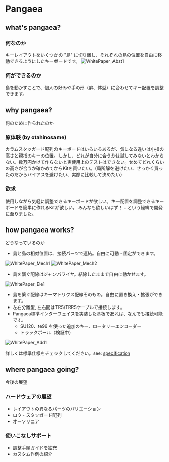 # Pangaea

## what's pangaea?

### 何なのか

キーレイアウトをいくつかの "島" に切り離し、それぞれの島の位置を自由に移動できるようにしたキーボードです。
![WhitePaper_Abst1](doc/WhitePaper_Abst1.jpg)

### 何ができるのか

島を動かすことで、個人の好みや手の形（癖、体型）に合わせてキー配置を調整できます。

## why pangaea?

何のために作られたのか

### 原体験 (by otahinosame)

カラムスタッガード配列のキーボードはいろいろあるが、気になる違いは小指の高さと親指のキーの位置。しかし、どれが自分に合うかは試してみないとわからない。数万円かけて作らないと実使用上のテストはできない。せめてどれくらいの高さが合うか確かめてからKitを買いたい。（局所解を避けたい、せっかく買ったのだからバイアスを避けたい、実際に比較して決めたい）

 ### 欲求

使用しながら気軽に調整できるキーボードが欲しい。キー配置を調整できるキーボードを簡単に作れるKitが欲しい。
みんなも欲しいはず！
…という経緯で開発に至りました。

## how pangaea works?

どうなっているのか

- 島と島の相対位置は、接続パーツで連結。自由に可動・固定ができます。

![WhitePaper_Mech1](doc/WhitePaper_Mech1.jpg)
![WhitePaper_Mech2](doc/WhitePaper_Mech2.jpg)

- 島を繋ぐ配線はジャンパワイヤ。結線したままで自由に動かせます。

![WhitePaper_Ele1](doc/WhitePaper_Ele1.jpg)

- 島を繋ぐ配線はキーマトリクス配線そのもの。自由に置き換え・拡張ができます。
- 左右分離型, 左右間はTRS/TRRSケーブルで接続します。
- Pangaea標準インターフェイスを実装した基板であれば、なんでも接続可能です。
    - SU120、te96 を使った追加のキー、ロータリーエンコーダー
    - トラックボール（検証中）

![WhitePaper_Add1](doc/WhitePaper_Add1.jpg)

詳しくは標準仕様をチェックしてください。see: [specification](pangaea-specification-1.0.md)

## where pangaea going?

今後の展望

### ハードウェアの展望

- レイアウトの異なるパーツのバリエーション
- ロウ・スタッガード配列
- オーソリニア

### 使いこなしサポート

- 調整手順ガイドを拡充
- カスタム作例の紹介